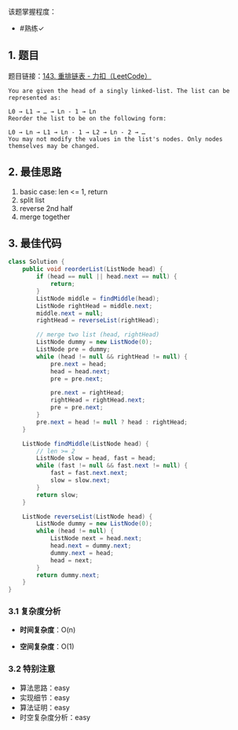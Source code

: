 
该题掌握程度：
- #熟练✓

## 1. 题目
题目链接：[143. 重排链表 - 力扣（LeetCode）](https://leetcode.cn/problems/reorder-list/)
```
You are given the head of a singly linked-list. The list can be represented as:

L0 → L1 → … → Ln - 1 → Ln
Reorder the list to be on the following form:

L0 → Ln → L1 → Ln - 1 → L2 → Ln - 2 → …
You may not modify the values in the list's nodes. Only nodes themselves may be changed.
```
## 2. 最佳思路

1. basic case: len <= 1, return
2. split list
3. reverse 2nd half
4. merge together
## 3. 最佳代码

```java
class Solution {
    public void reorderList(ListNode head) {
        if (head == null || head.next == null) {
            return;
        }
        ListNode middle = findMiddle(head);
        ListNode rightHead = middle.next;
        middle.next = null;
        rightHead = reverseList(rightHead);

        // merge two list (head, rightHead)
        ListNode dummy = new ListNode(0);
        ListNode pre = dummy;
        while (head != null && rightHead != null) {
            pre.next = head;
            head = head.next;
            pre = pre.next;

            pre.next = rightHead;
            rightHead = rightHead.next;
            pre = pre.next;
        }
        pre.next = head != null ? head : rightHead;    
    }

    ListNode findMiddle(ListNode head) {
        // len >= 2
        ListNode slow = head, fast = head;
        while (fast != null && fast.next != null) {
            fast = fast.next.next;
            slow = slow.next;
        }
        return slow;
    }

    ListNode reverseList(ListNode head) {
        ListNode dummy = new ListNode(0);
        while (head != null) {
            ListNode next = head.next;
            head.next = dummy.next;
            dummy.next = head;
            head = next;
        }
        return dummy.next;
    }
}
```

### 3.1 复杂度分析

- **时间复杂度**：O(n)

- **空间复杂度**：O(1)

### 3.2 特别注意

- 算法思路：easy
- 实现细节：easy
- 算法证明：easy
- 时空复杂度分析：easy

